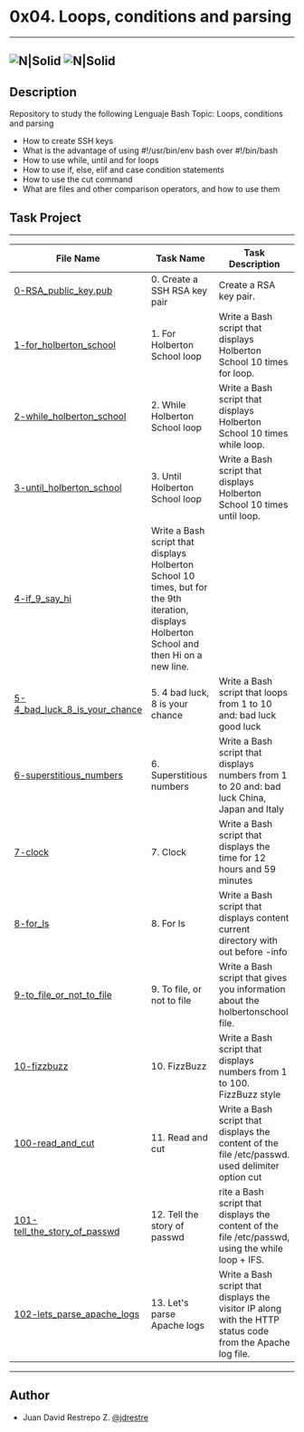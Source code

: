 # 0x04. Loops, conditions and parsing
---
![N|Solid](https://www.holbertonschool.com/holberton-logo.png) ![N|Solid](https://intranet.hbtn.io/assets/holberton-logo-coral-27055cb2f875eb10bf3b3942e52a24581bc0667695bdc856d4f08b469b678000.png)
---

## Description
Repository to study the following Lenguaje Bash Topic: Loops, conditions and parsing

- How to create SSH keys
- What is the advantage of using #!/usr/bin/env bash over #!/bin/bash
- How to use while, until and for loops
- How to use if, else, elif and case condition statements
- How to use the cut command
- What are files and other comparison operators, and how to use them

## Task Project
---
File Name|Task Name|Task Description
---|---|---
[0-RSA_public_key.pub](https://github.com/jdrestre/holberton-system_engineering-devops/blob/master/0x04-loops_conditions_and_parsing/0-RSA_public_key.pub)|0. Create a SSH RSA key pair|Create a RSA key pair.
[1-for_holberton_school](https://https://github.com/jdrestre/holberton-system_engineering-devops/blob/master/0x04-loops_conditions_and_parsing/1-for_holberton_school)|1. For Holberton School loop|Write a Bash script that displays Holberton School 10 times for loop.
[2-while_holberton_school](https://github.com/jdrestre/holberton-system_engineering-devops/blob/master/0x04-loops_conditions_and_parsing/2-while_holberton_school)|2. While Holberton School loop|Write a Bash script that displays Holberton School 10 times while loop.
[3-until_holberton_school](https://github.com/jdrestre/holberton-system_engineering-devops/blob/master/0x04-loops_conditions_and_parsing/3-until_holberton_school)|3. Until Holberton School loop|Write a Bash script that displays Holberton School 10 times until loop.
[4-if_9_say_hi](https://github.com/jdrestre/holberton-system_engineering-devops/blob/master/0x04-loops_conditions_and_parsing/4-if_9_say_hi)|Write a Bash script that displays Holberton School 10 times, but for the 9th iteration, displays Holberton School and then Hi on a new line.
[5-4_bad_luck_8_is_your_chance](https://github.com/jdrestre/holberton-system_engineering-devops/blob/master/0x04-loops_conditions_and_parsing/5-4_bad_luck_8_is_your_chance)|5. 4 bad luck, 8 is your chance|Write a Bash script that loops from 1 to 10 and: bad luck good luck
[6-superstitious_numbers](https://github.com/jdrestre/holberton-system_engineering-devops/blob/master/0x04-loops_conditions_and_parsing/6-superstitious_numbers)|6. Superstitious numbers|Write a Bash script that displays numbers from 1 to 20 and: bad luck China, Japan and Italy
[7-clock](https://github.com/jdrestre/holberton-system_engineering-devops/blob/master/0x04-loops_conditions_and_parsing/7-clock)|7. Clock|Write a Bash script that displays the time for 12 hours and 59 minutes
[8-for_ls](https://github.com/jdrestre/holberton-system_engineering-devops/blob/master/0x04-loops_conditions_and_parsing/8-for_ls)|8. For ls|Write a Bash script that displays content current directory with out before -info
[9-to_file_or_not_to_file](https://github.com/jdrestre/holberton-system_engineering-devops/blob/master/0x04-loops_conditions_and_parsing/9-to_file_or_not_to_file)|9. To file, or not to file|Write a Bash script that gives you information about the holbertonschool file.
[10-fizzbuzz](https://github.com/jdrestre/holberton-system_engineering-devops/blob/master/0x04-loops_conditions_and_parsing/10-fizzbuzz)|10. FizzBuzz|Write a Bash script that displays numbers from 1 to 100. FizzBuzz style
[100-read_and_cut](https://github.com/jdrestre/holberton-system_engineering-devops/blob/master/0x04-loops_conditions_and_parsing/100-read_and_cut)|11. Read and cut|Write a Bash script that displays the content of the file /etc/passwd. used delimiter option cut 
[101-tell_the_story_of_passwd](https://github.com/jdrestre/holberton-system_engineering-devops/blob/master/0x04-loops_conditions_and_parsing/101-tell_the_story_of_passwd)|12. Tell the story of passwd|rite a Bash script that displays the content of the file /etc/passwd, using the while loop + IFS.
[102-lets_parse_apache_logs](https://github.com/jdrestre/holberton-system_engineering-devops/blob/master/0x04-loops_conditions_and_parsing/102-lets_parse_apache_logs)|13. Let's parse Apache logs|Write a Bash script that displays the visitor IP along with the HTTP status code from the Apache log file.


---
## Author

- Juan David Restrepo Z. [@jdrestre](https://twitter.com/jdrestre)
